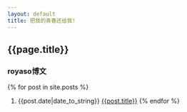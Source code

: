 ```yaml
---
layout: default
title: 把我的青春还给我!
---
```


## {{page.title}}


### royaso博文

{% for post in site.posts %}
1. {{post.date|date_to_string}} [{{post.title}}]({{post.url}})
{% endfor %}
